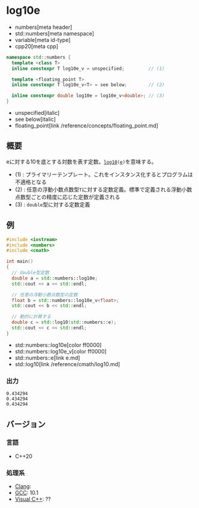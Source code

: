 # log10e
* numbers[meta header]
* std::numbers[meta namespace]
* variable[meta id-type]
* cpp20[meta cpp]

```cpp
namespace std::numbers {
  template <class T>
  inline constexpr T log10e_v = unspecified;         // (1)

  template <floating_point T>
  inline constexpr T log10e_v<T> = see below;        // (2)

  inline constexpr double log10e = log10e_v<double>; // (3)
}
```
* unspecified[italic]
* see below[italic]
* floating_point[link /reference/concepts/floating_point.md]

## 概要
eに対する10を底とする対数を表す定数。[`log10`](/reference/cmath/log10.md)`(`[`e`](e.md)`)`を意味する。


- (1) : プライマリーテンプレート。これをインスタンス化するとプログラムは不適格となる
- (2) : 任意の浮動小数点数型`T`に対する定数定義。標準で定義される浮動小数点数型ごとの精度に応じた定数が定義される
- (3) : `double`型に対する定数定義


## 例
```cpp example
#include <iostream>
#include <numbers>
#include <cmath>

int main()
{
  // double型定数
  double a = std::numbers::log10e;
  std::cout << a << std::endl;

  // 任意の浮動小数点数型の定数
  float b = std::numbers::log10e_v<float>;
  std::cout << b << std::endl;

  // 動的に計算する
  double c = std::log10(std::numbers::e);
  std::cout << c << std::endl;
}
```
* std::numbers::log10e[color ff0000]
* std::numbers::log10e_v[color ff0000]
* std::numbers::e[link e.md]
* std::log10[link /reference/cmath/log10.md]

### 出力
```
0.434294
0.434294
0.434294
```

## バージョン
### 言語
- C++20

### 処理系
- [Clang](/implementation.md#clang):
- [GCC](/implementation.md#gcc): 10.1
- [Visual C++](/implementation.md#visual_cpp): ??
